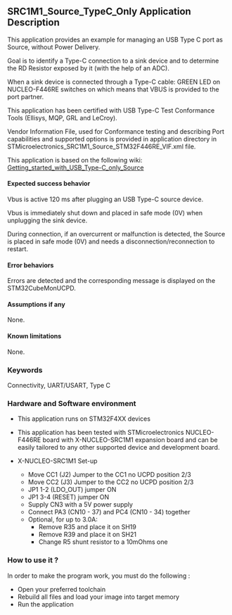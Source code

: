 
## <b>SRC1M1_Source_TypeC_Only Application Description</b>

This application provides an example for managing an USB Type C port as Source, without Power Delivery.

Goal is to identify a Type-C connection to a sink device and to determine the RD Resistor exposed by it (with the help of an ADC).

When a sink device is connected through a Type-C cable: GREEN LED on NUCLEO-F446RE switches on which means that VBUS is provided to the port partner.

This application has been certified with USB Type-C Test Conformance Tools (Ellisys, MQP, GRL and LeCroy).

Vendor Information File, used for Conformance testing and describing Port capabilities and supported options is provided in application directory in STMicroelectronics_SRC1M1_Source_STM32F446RE_VIF.xml file.

This application is based on the following wiki: [Getting_started_with_USB_Type-C_only_Source](https://wiki.st.com/stm32mcu/wiki/STM32StepByStep:Getting_started_with_USB_Type-C_only_Source)

####  <b>Expected success behavior</b>
Vbus is active 120 ms after plugging an USB Type-C source device.

Vbus is immediately shut down and placed in safe mode (0V) when unplugging the sink device.

During connection, if an overcurrent or malfunction is detected, the Source is placed in safe mode (0V) and needs a disconnection/reconnection to restart.

#### <b>Error behaviors</b>
Errors are detected and the corresponding message is displayed on the STM32CubeMonUCPD.

#### <b>Assumptions if any</b>
None.

#### <b>Known limitations</b>
None.

### <b>Keywords</b>

Connectivity, UART/USART, Type C

### <b>Hardware and Software environment</b>

  - This application runs on STM32F4XX devices
  - This application has been tested with STMicroelectronics NUCLEO-F446RE board with X-NUCLEO-SRC1M1 expansion board
    and can be easily tailored to any other supported device and development board.

- X-NUCLEO-SRC1M1 Set-up
    - Move CC1 (J2) Jumper to the CC1 no UCPD position 2/3
    - Move CC2 (J3) Jumper to the CC2 no UCPD position 2/3
    - JP1 1-2 (LDO_OUT) jumper ON
    - JP1 3-4 (RESET) jumper ON
    - Supply CN3 with a 5V power supply
    - Connect PA3 (CN10 - 37) and PC4 (CN10 - 34) together	
    - Optional, for up to 3.0A:
      - Remove R35 and place it on SH19
       - Remove R39 and place it on SH21
       - Change R5 shunt resistor to a 10mOhms one
	
### <b>How to use it ?</b>

In order to make the program work, you must do the following :

 - Open your preferred toolchain
 - Rebuild all files and load your image into target memory
 - Run the application

